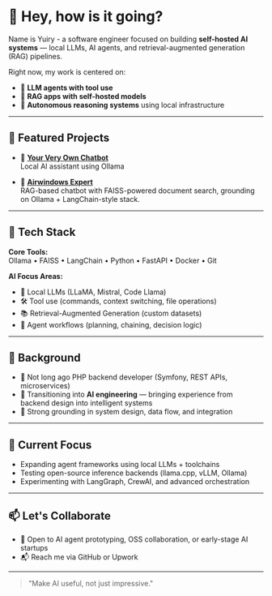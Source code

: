 # 👋 Hey, how is it going?

Name is Yuiry - a software engineer focused on building **self-hosted AI systems** — local LLMs, AI agents, and retrieval-augmented generation (RAG) pipelines.

Right now, my work is centered on:
- 🤖 **LLM agents with tool use**
- 📁 **RAG apps with self-hosted models**
- 🧠 **Autonomous reasoning systems** using local infrastructure

---

## 🧪 Featured Projects

- 🔌 [**Your Very Own Chatbot**](https://github.com/phoenyx08/yvo-bot-backend)  
  Local AI assistant using Ollama

- 🧠 [**Airwindows Expert**](https://github.com/phoenyx08/airwindows-expert)  
  RAG-based chatbot with FAISS-powered document search, grounding on Ollama + LangChain-style stack.

---

## 🧰 Tech Stack

**Core Tools:**  
Ollama • FAISS • LangChain • Python • FastAPI • Docker • Git

**AI Focus Areas:**  
- 🧠 Local LLMs (LLaMA, Mistral, Code Llama)
- 🛠️ Tool use (commands, context switching, file operations)
- 📚 Retrieval-Augmented Generation (custom datasets)
- 🧩 Agent workflows (planning, chaining, decision logic)

---

## 🔧 Background

- 💼 Not long ago PHP backend developer (Symfony, REST APIs, microservices)
- 🔄 Transitioning into **AI engineering** — bringing experience from backend design into intelligent systems
- 🧱 Strong grounding in system design, data flow, and integration

---

## 🚀 Current Focus

- Expanding agent frameworks using local LLMs + toolchains  
- Testing open-source inference backends (llama.cpp, vLLM, Ollama)  
- Experimenting with LangGraph, CrewAI, and advanced orchestration

---

## 📫 Let's Collaborate

- 🧠 Open to AI agent prototyping, OSS collaboration, or early-stage AI startups
- 📬 Reach me via GitHub or Upwork

---

> "Make AI useful, not just impressive."


